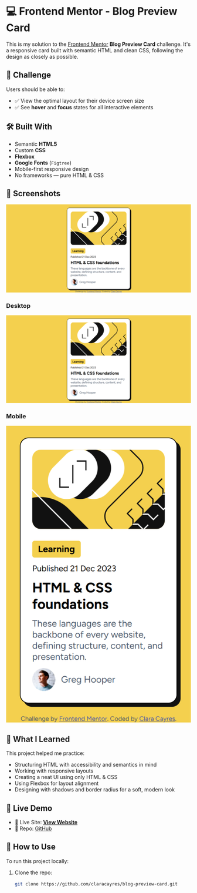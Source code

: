 # 💻 Frontend Mentor - Blog Preview Card

This is my solution to the [Frontend Mentor](https://www.frontendmentor.io/challenges/blog-preview-card-ccbpwqjrx) **Blog Preview Card** challenge. It's a responsive card built with semantic HTML and clean CSS, following the design as closely as possible.

## 🧐 Challenge

Users should be able to:

- ✅ View the optimal layout for their device screen size
- ✅ See **hover** and **focus** states for all interactive elements

## 🛠️ Built With

- Semantic **HTML5**
- Custom **CSS**
- **Flexbox**
- **Google Fonts** (`Figtree`)
- Mobile-first responsive design
- No frameworks — pure HTML & CSS

## 📸 Screenshots

![Preview](/design/my-prject.png)
 
### Desktop
![Desktop preview](/design/my-prject.png)

### Mobile
![Mobile Preview](/design/mobile.png)

## 🧠 What I Learned

This project helped me practice:

- Structuring HTML with accessibility and semantics in mind
- Working with responsive layouts
- Creating a neat UI using only HTML & CSS
- Using Flexbox for layout alignment
- Designing with shadows and border radius for a soft, modern look

## 🚀 Live Demo

- 🔗 Live Site: [**View Website**](https://your-live-url.com)
- 💾 Repo: [GitHub](https://github.com/claracayres/blog-preview-card)

## 🧩 How to Use

To run this project locally:

1. Clone the repo:
   ```bash
   git clone https://github.com/claracayres/blog-preview-card.git
